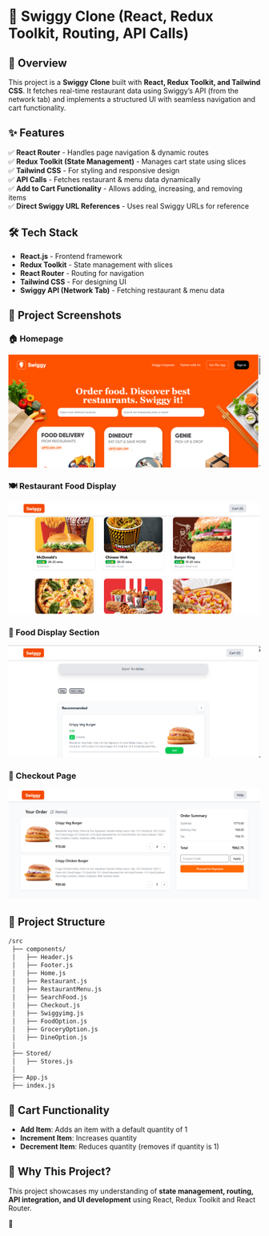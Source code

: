 # 🍔 Swiggy Clone (React, Redux Toolkit, Routing, API Calls)  

## 🚀 Overview  
This project is a **Swiggy Clone** built with **React, Redux Toolkit, and Tailwind CSS**. It fetches real-time restaurant data using Swiggy’s API (from the network tab) and implements a structured UI with seamless navigation and cart functionality.  

## ✨ Features  
✅ **React Router** - Handles page navigation & dynamic routes  
✅ **Redux Toolkit (State Management)** - Manages cart state using slices  
✅ **Tailwind CSS** - For styling and responsive design  
✅ **API Calls** - Fetches restaurant & menu data dynamically  
✅ **Add to Cart Functionality** - Allows adding, increasing, and removing items  
✅ **Direct Swiggy URL References** - Uses real Swiggy URLs for reference  

## 🛠️ Tech Stack  
- **React.js** - Frontend framework  
- **Redux Toolkit** - State management with slices  
- **React Router** - Routing for navigation  
- **Tailwind CSS** - For designing UI  
- **Swiggy API (Network Tab)** - Fetching restaurant & menu data  

## 📸 Project Screenshots  

### 🏠 Homepage  
![Homepage](https://github.com/Harsh5225/SwiggyReact/blob/main/src/utils/assets/homepage.png)  

### 🍽️ Restaurant Food Display  
![Restaurant Food](https://github.com/Harsh5225/SwiggyReact/blob/main/src/utils/assets/RestaurantFood.png)  

### 🍕 Food Display Section  
![Food Display](https://github.com/Harsh5225/SwiggyReact/blob/main/src/utils/assets/FoodDisplay.png)  

### 🛒 Checkout Page  
![Checkout](https://github.com/Harsh5225/SwiggyReact/blob/main/src/utils/assets/Checkout.png)  


## 📌 Project Structure  
```
/src  
 ├── components/  
 │   ├── Header.js  
 │   ├── Footer.js  
 │   ├── Home.js  
 │   ├── Restaurant.js  
 │   ├── RestaurantMenu.js  
 │   ├── SearchFood.js  
 │   ├── Checkout.js  
 │   ├── Swiggyimg.js  
 │   ├── FoodOption.js  
 │   ├── GroceryOption.js  
 │   ├── DineOption.js  
 │  
 ├── Stored/  
 │   ├── Stores.js  
 │  
 ├── App.js  
 ├── index.js  
```

## 🛒 Cart Functionality  
- **Add Item**: Adds an item with a default quantity of 1  
- **Increment Item**: Increases quantity  
- **Decrement Item**: Reduces quantity (removes if quantity is 1)  



## 📢 Why This Project?  
This project showcases my understanding of **state management, routing, API integration, and UI development** using React, Redux Toolkit and React Router. 

 🚀